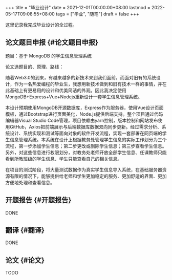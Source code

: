 +++
title = "毕业设计"
date = 2021-12-01T00:00:00+08:00
lastmod = 2022-05-17T09:08:55+08:00
tags = ["毕业", "随笔"]
draft = false
+++

这里记录我完成毕业设计的全过程。


## 论文题目申报 {#论文题目申报}

题目：基于 MongoDB 的学生信息管理系统

论文选题目的、原理、路线：

随着Web3.0的到来，有越来越多的新技术来到我们面前，而面对旧有的系统设计，作为一名热爱编程的毕业生，我想用新技术做到和旧有技术一样的事情，并在此基础上有更易用的设计和优美简洁的外观。因此我决定使用MongoDB+Express+Vue+Nodejs重新设计一套学生信息管理系统。

本设计预期使用MongoDB开源数据库，Express作为服务器，使用Vue设计页面模板，通过Bootstrap进行页面美化，Node.js提供后端支持。整个项目通过代码编辑器Visual Studio Code管理，项目依赖由yarn控制，版本控制和网站发布使用GitHub，Axios把前端展示与后端数据库数据双向同步更新。经过需求分析、系统设计、系统实现和测试等面向对象的软件开发流程，实现一套部署在网页端的学生信息管理系统。本系统在设计上根据教务处管理学生信息的实际工作划分为三个流程，第一步添加学生信息；第二步更改或删除学生信息；第三步查看学生信息。另外，对这些信息进行权限划分，对教务处老师开放全部学生信息、任课教师只能看到所教班级的学生信息、学生只能查看自己的相关信息。

在项目的测试阶段，将大量测试数据作为真实学生信息导入系统，在基础服务器资源有限的情况下，能够提供给老师和学生更加稳定的服务、更加舒适的界面、更加方便地处理和查看信息。


## 开题报告 {#开题报告}

DONE


## 翻译 {#翻译}

DONE


## 论文 {#论文}

TODO
